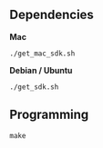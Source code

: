
Dependencies
-----

**Mac**

```
./get_mac_sdk.sh
```

**Debian / Ubuntu**

```
./get_sdk.sh
```

Programming
-----

```
make
```
